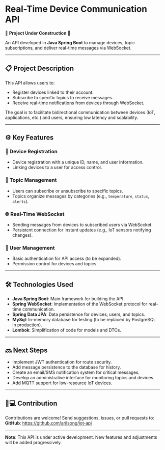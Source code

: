 # Real-Time Device Communication API

🚧 **Project Under Construction** 🚧

An API developed in **Java Spring Boot** to manage devices, topic subscriptions, and deliver real-time messages via WebSocket.

---

## 📋 Project Description
This API allows users to:
- Register devices linked to their account.
- Subscribe to specific topics to receive messages.
- Receive real-time notifications from devices through WebSocket.

The goal is to facilitate bidirectional communication between devices (IoT, applications, etc.) and users, ensuring low latency and scalability.

---

## ⚙️ Key Features

### 📱 Device Registration
- Device registration with a unique ID, name, and user information.
- Linking devices to a user for access control.

### 🔔 Topic Management
- Users can subscribe or unsubscribe to specific topics.
- Topics organize messages by categories (e.g., `temperature`, `status`, `alerts`).

### 🌐 Real-Time WebSocket
- Sending messages from devices to subscribed users via WebSocket.
- Persistent connection for instant updates (e.g., IoT sensors notifying changes).

### 👤 User Management
- Basic authentication for API access (to be expanded).
- Permission control for devices and topics.

---

## 🛠 Technologies Used
- **Java Spring Boot**: Main framework for building the API.
- **Spring WebSocket**: Implementation of the WebSocket protocol for real-time communication.
- **Spring Data JPA**: Data persistence for devices, users, and topics.
- **MySql**: In-memory database for testing (to be replaced by PostgreSQL in production).
- **Lombok**: Simplification of code for models and DTOs.

---

## 🔜 Next Steps
- Implement JWT authentication for route security.
- Add message persistence to the database for history.
- Create an email/SMS notification system for critical messages.
- Develop an administrative interface for monitoring topics and devices.
- Add MQTT support for low-resource IoT devices.

---

## 👨💻 Contribution
Contributions are welcome! Send suggestions, issues, or pull requests to:  
**GitHub**: https://github.com/arilsong/iot-api

---

**Note**: This API is under active development. New features and adjustments will be added progressively.  